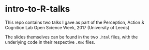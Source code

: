 # intro-to-R-talks
This repo contains two talks I gave as part of the Perception, Action &amp; Cognition Lab Open Science Week, 2017 (University of Leeds)

The slides themselves can be found in the two `.html` files, with the underlying code in their respective `.Rmd` files.
